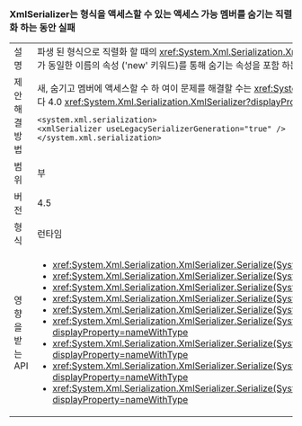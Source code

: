 ### <a name="xmlserializer-fails-while-serializing-a-type-that-hides-an-accessible-member-with-an-inaccessible-one"></a>XmlSerializer는 형식을 액세스할 수 있는 액세스 가능 멤버를 숨기는 직렬화 하는 동안 실패

|   |   |
|---|---|
|설명|파생 된 형식으로 직렬화 할 때의 <xref:System.Xml.Serialization.XmlSerializer?displayProperty=name> 유형이 액세스할 수 없는 필드 또는 기본 형식에서 필드 또는 이전에 액세스할 수 (공개, 예:)가 동일한 이름의 속성 ('new' 키워드)를 통해 숨기는 속성을 포함 하는 경우 실패할 수 있습니다.|
|제안 해결 방법|새, 숨기고 멤버에 액세스할 수 하 여이 문제를 해결할 수는 <xref:System.Xml.Serialization.XmlSerializer?displayProperty=name> (표시 하 여 공용, 예를 들어). 또는 다음 구성 설정으로 되돌아갑니다 4.0 <xref:System.Xml.Serialization.XmlSerializer?displayProperty=name> 문제를 수정 하는 동작:<pre><code class="language-xml">&lt;system.xml.serialization&gt;&#13;&#10;&lt;xmlSerializer useLegacySerializerGeneration=&quot;true&quot; /&gt;&#13;&#10;&lt;/system.xml.serialization&gt;&#13;&#10;</code></pre>|
|범위|부|
|버전|4.5|
|형식|런타임|
|영향을 받는 API|<ul><li><xref:System.Xml.Serialization.XmlSerializer.Serialize(System.IO.Stream,System.Object)?displayProperty=nameWithType></li><li><xref:System.Xml.Serialization.XmlSerializer.Serialize(System.IO.TextWriter,System.Object)?displayProperty=nameWithType></li><li><xref:System.Xml.Serialization.XmlSerializer.Serialize(System.Object,System.Xml.Serialization.XmlSerializationWriter)?displayProperty=nameWithType></li><li><xref:System.Xml.Serialization.XmlSerializer.Serialize(System.Xml.XmlWriter,System.Object)?displayProperty=nameWithType></li><li><xref:System.Xml.Serialization.XmlSerializer.Serialize(System.IO.Stream,System.Object,System.Xml.Serialization.XmlSerializerNamespaces)?displayProperty=nameWithType></li><li><xref:System.Xml.Serialization.XmlSerializer.Serialize(System.IO.TextWriter,System.Object,System.Xml.Serialization.XmlSerializerNamespaces)?displayProperty=nameWithType></li><li><xref:System.Xml.Serialization.XmlSerializer.Serialize(System.Xml.XmlWriter,System.Object,System.Xml.Serialization.XmlSerializerNamespaces)?displayProperty=nameWithType></li><li><xref:System.Xml.Serialization.XmlSerializer.Serialize(System.Xml.XmlWriter,System.Object,System.Xml.Serialization.XmlSerializerNamespaces,System.String)?displayProperty=nameWithType></li><li><xref:System.Xml.Serialization.XmlSerializer.Serialize(System.Xml.XmlWriter,System.Object,System.Xml.Serialization.XmlSerializerNamespaces,System.String,System.String)?displayProperty=nameWithType></li></ul>|

